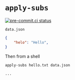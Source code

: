 # `apply-subs`
[![pre-commit.ci status](https://results.pre-commit.ci/badge/github/neutrinoceros/apply_subs/main.svg)](https://results.pre-commit.ci/latest/github/neutrinoceros/apply_subs/main)

`data.json`
```json
{
    "helo": "Hello",
}
```

Then from a shell
```shell
apply-subs hello.txt data.json
```

```patch
...
```
